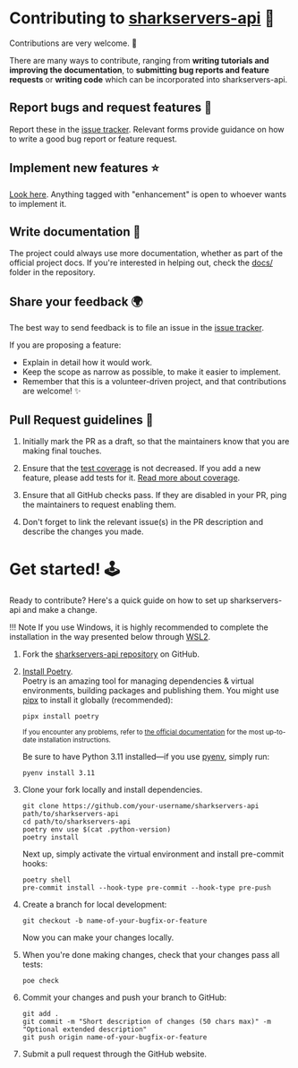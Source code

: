 
<!--
This file was generated from bswck/skeleton@57cf553.
Instead of changing this particular file, you might want to alter the template:
https://github.com/bswck/skeleton/tree/57cf553/project/%23%25%20if%20docs%20%25%23docs%23%25%20endif%20%25%23/contributing.md.jinja
-->
# Contributing to [sharkservers-api](https://github.com/Qwizi/sharkservers-api) 🎉
Contributions are very welcome. 🚀

There are many ways to contribute, ranging from **writing tutorials and improving the documentation**, to **submitting bug reports and feature requests** or **writing code** which can be incorporated into sharkservers-api.

## Report bugs and request features 🐛
Report these in the [issue tracker](https://github.com/Qwizi/sharkservers-api/issues).
Relevant forms provide guidance on how to write a good bug report or feature request.

## Implement new features ⭐
[Look here](https://github.com/Qwizi/sharkservers-api/issues?q=is%3Aopen+label%3Aenhancement+sort%3Aupdated-desc).
Anything tagged with "enhancement" is open to whoever wants to implement it.

## Write documentation 📖
The project could always use more documentation, whether as part of the official project
docs. If you're interested in helping out, check the [docs/](https://github.com/Qwizi/sharkservers-api/tree/HEAD/docs)
folder in the repository.

## Share your feedback 🌍
The best way to send feedback is to file an issue in the [issue tracker](https://github.com/Qwizi/sharkservers-api).

If you are proposing a feature:

-   Explain in detail how it would work.
-   Keep the scope as narrow as possible, to make it easier to implement.
-   Remember that this is a volunteer-driven project, and that contributions are
    welcome! ✨

## Pull Request guidelines 📝
1. Initially mark the PR as a draft, so that the maintainers know that you are making final touches.

1. Ensure that the [test coverage](https://coverage-badge.samuelcolvin.workers.dev/redirect/Qwizi/sharkservers-api) is not decreased. If you add a new feature, please add tests for it. [Read more about coverage](https://coverage.readthedocs.io/en/latest/index.html).

1. Ensure that all GitHub checks pass. If they are disabled in your PR, ping the maintainers to request enabling them.

1. Don't forget to link the relevant issue(s) in the PR description and describe the changes you made.

# Get started! 🕹️

Ready to contribute? Here's a quick guide on how to set up sharkservers-api and make a change.


<!--
This section was generated from bswck/skeleton@57cf553.
Instead of changing this particular file, you might want to alter the template:
https://github.com/bswck/skeleton/tree/57cf553/project/%23%25%20if%20docs%20%25%23docs%23%25%20endif%20%25%23/contributing.md.jinja
-->

!!! Note
    If you use Windows, it is highly recommended to complete the installation in the way presented below through [WSL2](https://learn.microsoft.com/en-us/windows/wsl/install).



1.  Fork the [sharkservers-api repository](https://github.com/Qwizi/sharkservers-api) on GitHub.

1.  [Install Poetry](https://python-poetry.org/docs/#installation).<br/>
    Poetry is an amazing tool for managing dependencies & virtual environments, building packages and publishing them.
    You might use [pipx](https://github.com/pypa/pipx#readme) to install it globally (recommended):

    ```shell
    pipx install poetry
    ```

    <sub>If you encounter any problems, refer to [the official documentation](https://python-poetry.org/docs/#installation) for the most up-to-date installation instructions.</sub>

    Be sure to have Python 3.11 installed—if you use [pyenv](https://github.com/pyenv/pyenv#readme), simply run:

    ```shell
    pyenv install 3.11
    ```

1.  Clone your fork locally and install dependencies.

    ```shell
    git clone https://github.com/your-username/sharkservers-api path/to/sharkservers-api
    cd path/to/sharkservers-api
    poetry env use $(cat .python-version)
    poetry install
    ```

    Next up, simply activate the virtual environment and install pre-commit hooks:

    ```shell
    poetry shell
    pre-commit install --hook-type pre-commit --hook-type pre-push
    ```


1.  Create a branch for local development:

    ```shell
    git checkout -b name-of-your-bugfix-or-feature
    ```

    Now you can make your changes locally.

1.  When you're done making changes, check that your changes pass all tests:

    ```shell
    poe check
    ```

1.  Commit your changes and push your branch to GitHub:

    ```shell
    git add .
    git commit -m "Short description of changes (50 chars max)" -m "Optional extended description"
    git push origin name-of-your-bugfix-or-feature
    ```

1.  Submit a pull request through the GitHub website.

